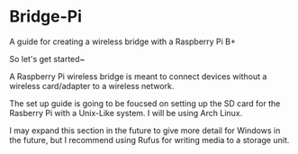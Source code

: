 # Bridge-Pi
A guide for creating a wireless bridge with a Raspberry Pi B+


So let's get started~

A Raspberry Pi wireless bridge is meant to connect devices without a wireless card/adapter to a wireless network.

The set up guide is going to be foucsed on setting up the SD card for the Rasberry Pi with a Unix-Like system. I will be using Arch Linux.

I may expand this section in the future to give more detail for Windows in the future, but I recommend using Rufus for writing media to a storage unit. 
